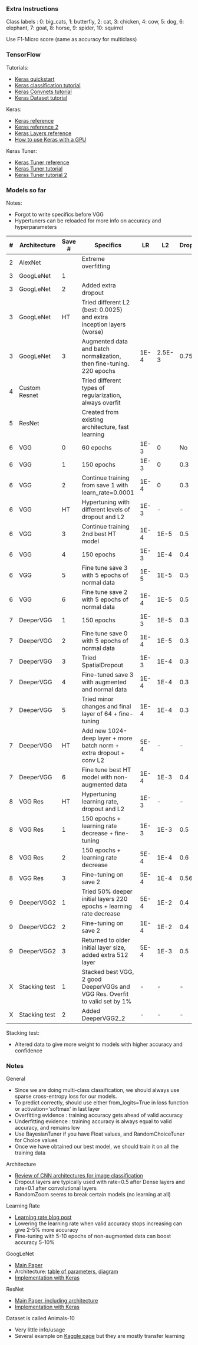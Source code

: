 ### Extra Instructions

Class labels : 
0: big_cats, 
1: butterfly, 
2: cat, 
3: chicken,
4: cow, 
5: dog, 
6: elephant, 
7: goat, 
8: horse, 
9: spider, 
10: squirrel

Use F1-Micro score (same as accuracy for multiclass)

### TensorFlow

Tutorials:
- [Keras quickstart](https://www.tensorflow.org/tutorials/quickstart/beginner)
- [Keras classification tutorial](https://www.tensorflow.org/tutorials/keras/classification)
- [Keras Convnets tutorial](https://www.tensorflow.org/tutorials/images/cnn)
- [Keras Dataset tutorial](https://www.tensorflow.org/guide/data#batching_dataset_elements)

Keras:
- [Keras reference](https://keras.io/api/)
- [Keras reference 2](https://www.tensorflow.org/api_docs/python/tf/keras)
- [Keras Layers reference](https://keras.io/api/layers/)
- [How to use Keras with a GPU](https://www.tensorflow.org/guide/gpu)

Keras Tuner:
- [Keras Tuner reference](https://keras.io/api/keras_tuner/)
- [Keras Tuner tutorial](https://www.tensorflow.org/tutorials/keras/keras_tuner)
- [Keras Tuner tutorial 2](https://neptune.ai/blog/keras-tuner-tuning-hyperparameters-deep-learning-model)

### Models so far

Notes:
- Forgot to write specifics before VGG
- Hypertuners can be reloaded for more info on accuracy and hyperparameters

| # | Architecture  | Save # | Specifics                                                                         | LR   | L2   | Dropout | Augmented | Best acc. | Submitted |
|---|---------------|--------|-----------------------------------------------------------------------------------|------|------|---------|-----------|-----------|-----------|
| 2 | AlexNet       |        | Extreme overfitting                                                               |      |      |         | No        | ~0.4      | No        |
| 3 | GoogLeNet     | 1      |                                                                                   |      |      |         | No        | 0.66      | Yes       |
| 3 | GoogLeNet     | 2      | Added extra dropout                                                               |      |      |         | No        | 0.66      | Yes       |
| 3 | GoogLeNet     | HT     | Tried different L2 (best: 0.0025) and extra inception layers (worse)              |      |      |         | No        | 0.59      | No        |
| 3 | GoogLeNet     | 3      | Augmented data and batch normalization, then fine-tuning. 220 epochs              | 1E-4 | 2.5E-3 | 0.75  | Yes       | 0.71      | No        |
| 4 | Custom Resnet |        | Tried different types of regularization, always overfit                           |      |      |         | Yes       | ~0.5      | No        |
| 5 | ResNet        |        | Created from existing architecture, fast learning                                 |      |      |         | No        | ~0.5      | No        |
| 6 | VGG           | 0      | 60 epochs                                                                         | 1E-3 | 0    | No      | Yes       | 0.5       | No        |
| 6 | VGG           | 1      | 150 epochs                                                                        | 1E-3 | 0    | 0.3     | Yes       | 0.65      | No        |
| 6 | VGG           | 2      | Continue training from save 1 with learn_rate=0.0001                              | 1E-4 | 0    | 0.3     | Yes       | 0.69      | Yes       |
| 6 | VGG           | HT     | Hypertuning with different levels of dropout and L2                               | 1E-3 | -    | -       | Yes       | 0.65      | No        |
| 6 | VGG           | 3      | Continue training 2nd best HT model                                               | 1E-4 | 1E-5 | 0.5     | Yes       | 0.73      | No        |
| 6 | VGG           | 4      | 150 epochs                                                                        | 1E-3 | 1E-4 | 0.4     | Yes       | 0.68      | No        |
| 6 | VGG           | 5      | Fine tune save 3 with 5 epochs of normal data                                     | 1E-5 | 1E-5 | 0.5     | No        | 0.76      | No        |
| 6 | VGG           | 6      | Fine tune save 2 with 5 epochs of normal data                                     | 1E-4 | 1E-5 | 0.5     | No        | 0.80      | Yes       |
| 7 | DeeperVGG     | 1      | 150 epochs                                                                        | 1E-3 | 1E-5 | 0.3     | Yes       | 0.67      | No        |
| 7 | DeeperVGG     | 2      | Fine tune save 0 with 5 epochs of normal data                                     | 1E-4 | 1E-5 | 0.3     | No        | 0.77      | Yes       |
| 7 | DeeperVGG     | 3      | Tried SpatialDropout                                                              | 1E-3 | 1E-4 | 0.3     | Yes       | 0.65      | No        |
| 7 | DeeperVGG     | 4      | Fine-tuned save 3 with augmented and normal data                                  | 1E-4 | 1E-4 | 0.3     | Yes       | 0.79      | Yes       |
| 7 | DeeperVGG     | 5      | Tried minor changes and final layer of 64 + fine-tuning                           | 1E-4 | 1E-4 | 0.3     | Yes       | 0.78      | No        |
| 7 | DeeperVGG     | HT     | Add new 1024-deep layer + more batch norm + extra dropout + conv L2               | 5E-4 | -    | -       | Yes       | 0.78      | No        |
| 7 | DeeperVGG     | 6      | Fine tune best HT model with non-augmented data                                   | 1E-4 | 1E-3 | 0.4     | Yes       | 0.84      | No        |
| 8 | VGG Res       | HT     | Hypertuning learning rate, dropout and L2                                         | 1E-3 | -    | -       | Yes       | 0.65      | No        |
| 8 | VGG Res       | 1      | 150 epochs + learning rate decrease + fine-tuning                                 | 1E-3 | 1E-3 | 0.5     | Yes       | 0.76      | No        |
| 8 | VGG Res       | 2      | 150 epochs + learning rate decrease                                               | 5E-4 | 1E-4 | 0.6     | Yes       | 0.70      | No        |
| 8 | VGG Res       | 3      | Fine-tuning on save 2                                                             | 5E-4 | 1E-4 | 0.56    | No        | 0.79      | No        |
| 9 | DeeperVGG2    | 1      | Tried 50% deeper initial layers 220 epochs + learning rate decrease               | 5E-4 | 1E-2 | 0.4     | Yes       | 0.79      | No        |
| 9 | DeeperVGG2    | 2      | Fine-tuning on save 2                                                             | 1E-4 | 1E-2 | 0.4     | No        | 0.84      | No        |
| 9 | DeeperVGG2    | 3      | Returned to older initial layer size, added extra 512 layer                       | 5E-4 | 1E-3 | 0.5     | Yes       | 0.69      | No        |
| X | Stacking test | 1      | Stacked best VGG, 2 good DeeperVGGs and VGG Res. Overfit to valid set by 1%       | -    | -    | -       | No        | 0.85      | Yes       |
| X | Stacking test | 2      | Added   DeeperVGG2_2                                                              | -    | -    | -       | No        | 0.86      | Yes       |

Stacking test:
- Altered data to give more weight to models with higher accuracy and confidence

### Notes

General
- Since we are doing multi-class classification, we should always use sparse cross-entropy loss for our models.
- To predict correctly, should use either from_logits=True in loss function or activation='softmax' in last layer
- Overfitting evidence : training accuracy gets ahead of valid accuracy
- Underfitting evidence : training accuracy is always equal to valid accuracy, and remains low
- Use BayesianTuner if you have Float values, and RandomChoiceTuner for Choice values
- Once we have obtained our best model, we should train it on all the training data

Architecture
- [Review of CNN architectures for image classification](https://machinelearningmastery.com/review-of-architectural-innovations-for-convolutional-neural-networks-for-image-classification/)
- Dropout layers are typically used with rate=0.5 after Dense layers and rate=0.1 after convolutional layers
- RandomZoom seems to break certain models (no learning at all)

Learning Rate
- [Learning rate blog post](https://www.jeremyjordan.me/nn-learning-rate/)
- Lowering the learning rate when valid accuracy stops increasing can give 2-5% more accuracy
- Fine-tuning with 5-10 epochs of non-augmented data can boost accuracy 5-10%

GoogLeNet
- [Main Paper](https://www.cs.unc.edu/~wliu/papers/GoogLeNet.pdf)
- Architecture: [table of parameters](https://media.geeksforgeeks.org/wp-content/uploads/20200429201421/Inception-layer-by-layer.PNG), [diagram](https://miro.medium.com/max/5176/1*ZFPOSAted10TPd3hBQU8iQ.png)
- [Implementation with Keras](https://machinelearningmastery.com/how-to-implement-major-architecture-innovations-for-convolutional-neural-networks/)

ResNet
- [Main Paper, including architecture](https://www.cv-foundation.org/openaccess/content_cvpr_2016/papers/He_Deep_Residual_Learning_CVPR_2016_paper.pdf)
- [Implementation with Keras](https://machinelearningmastery.com/how-to-implement-major-architecture-innovations-for-convolutional-neural-networks/)

Dataset is called Animals-10
- Very little info/usage
- Several example on [Kaggle page](https://www.kaggle.com/alessiocorrado99/animals10/code) but they are mostly transfer learning
